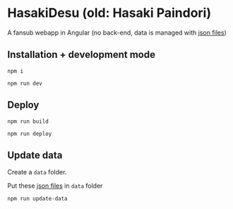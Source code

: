 # HasakiDesu (old: Hasaki Paindori)

A fansub webapp in Angular (no back-end, data is managed with [json files](https://github.com/lord-yasuo/hasaki-paindori/tree/data))


## Installation + development mode
`npm i`

`npm run dev`

## Deploy
`npm run build`

`npm run deploy`

## Update data

Create a `data` folder.

Put these [json files](https://github.com/lord-yasuo/hasaki-paindori/tree/data) in `data` folder

`npm run update-data`
